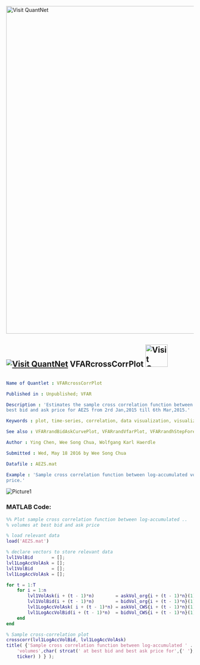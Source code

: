 
[<img src="https://github.com/QuantLet/Styleguide-and-FAQ/blob/master/pictures/banner.png" width="880" alt="Visit QuantNet">](http://quantlet.de/index.php?p=info)

## [<img src="https://github.com/QuantLet/Styleguide-and-Validation-procedure/blob/master/pictures/qloqo.png" alt="Visit QuantNet">](http://quantlet.de/) **VFARcrossCorrPlot** [<img src="https://github.com/QuantLet/Styleguide-and-Validation-procedure/blob/master/pictures/QN2.png" width="60" alt="Visit QuantNet 2.0">](http://quantlet.de/d3/ia)

```yaml

Name of Quantlet : VFARcrossCorrPlot

Published in : Unpublished; VFAR

Description : 'Estimates the sample cross correlation function between log-accumulated volumes at
best bid and ask price for AEZS from 2rd Jan,2015 till 6th Mar,2015.'

Keywords : plot, time-series, correlation, data visualization, visualization

See also : VFARrandBidAskCurvePlot, VFARrandVfarPlot, VFARrandhStepForecastPlot, VFARqqPlot

Author : Ying Chen, Wee Song Chua, Wolfgang Karl Haerdle

Submitted : Wed, May 18 2016 by Wee Song Chua

Datafile : AEZS.mat

Example : 'Sample cross correlation function between log-accumulated volumes at best bid and ask
price.'

```

![Picture1](VFARcrossCorrPlot_m.png)


### MATLAB Code:
```matlab
%% Plot sample cross correlation function between log-accumulated ..
% volumes at best bid and ask price

% load relevant data
load('AEZS.mat')

% declare vectors to store relevant data
lvl1VolBid       = [];
lvl1LogAccVolAsk = [];
lvl1VolBid       = [];
lvl1LogAccVolAsk = [];

for t = 1:T
    for i = 1:n
        lvl1VolAsk(i + (t - 1)*n)        = askVol_org{i + (t - 1)*n}(1);
        lvl1VolBid(i + (t - 1)*n)        = bidVol_org{i + (t - 1)*n}(1);
        lvl1LogAccVolAsk( i + (t - 1)*n) = askVol_CWS{i + (t - 1)*n}(1);
        lvl1LogAccVolBid(i + (t - 1)*n)  = bidVol_CWS{i + (t - 1)*n}(1);
    end
end

% Sample cross-correlation plot
crosscorr(lvl1LogAccVolBid, lvl1LogAccVolAsk)
title( {'Sample cross correlation function between log-accumulated ' ... 
    'volumes',char( strcat(' at best bid and best ask price for',{' '}, ...
    ticker) ) } );
```
